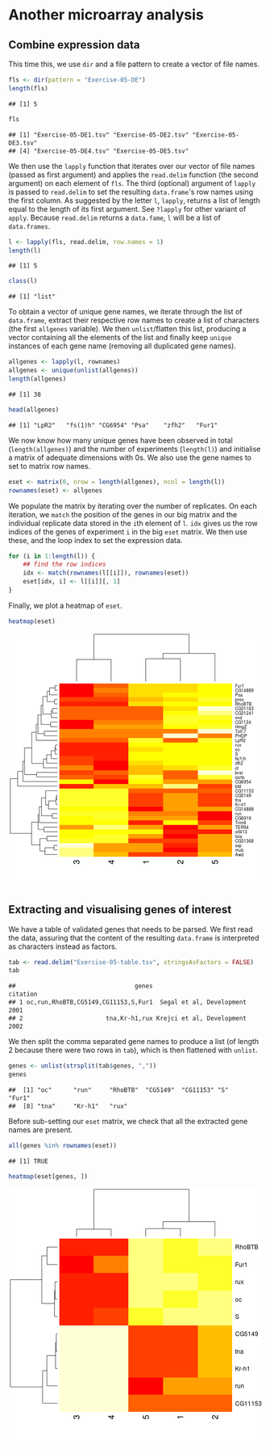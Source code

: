 # Another microarray analysis

## Combine expression data

This time this, we use `dir` and a file pattern to create a vector 
of file names.


```r
fls <- dir(pattern = "Exercise-05-DE")
length(fls)
```

```
## [1] 5
```

```r
fls
```

```
## [1] "Exercise-05-DE1.tsv" "Exercise-05-DE2.tsv" "Exercise-05-DE3.tsv"
## [4] "Exercise-05-DE4.tsv" "Exercise-05-DE5.tsv"
```


We then use the `lapply` function that iterates over our vector of file names 
(passed as first argument) and applies the `read.delim` function 
(the second argument) on each element of `fls`. The third (optional) argument of 
`lapply` is passed to `read.delim` to set the resulting `data.frame`'s row names
using the first column. As suggested by the letter `l`, `lapply`, returns 
a list of length equal to the length of its first argument. 
See `?lapply` for other variant of `apply`.
Because `read.delim` returns a `data.fame`, `l` will be a list of `data.frames`.


```r
l <- lapply(fls, read.delim, row.names = 1)
length(l)
```

```
## [1] 5
```

```r
class(l)
```

```
## [1] "list"
```


To obtain a vector of unique gene names, we iterate through the list 
of `data.frame`, extract their respective row names to create a list 
of characters (the first `allgenes` variable). We then `unlist`/flatten this list, 
producing a vector containing all the elements of the list and 
finally keep `unique` instances of each gene name (removing all duplicated gene names).



```r
allgenes <- lapply(l, rownames)
allgenes <- unique(unlist(allgenes))
length(allgenes)
```

```
## [1] 38
```

```r
head(allgenes)
```

```
## [1] "LpR2"   "fs(1)h" "CG6954" "Psa"    "zfh2"   "Fur1"
```


We now know how many unique genes have been observed in total 
(`length(allgenes)`) and the number of experiments (`length(l)`) 
and initialise a matrix of adequate dimensions with 0s. We also 
use the gene names to set to matrix row names.


```r
eset <- matrix(0, nrow = length(allgenes), ncol = length(l))
rownames(eset) <- allgenes
```


We populate the matrix by iterating over the number of replicates. 
On each iteration, we `match` the position of the genes in our big
matrix and the individual replicate data stored in the `i`th element of `l`. 
`idx` gives us the row indices of the genes of experiment `i` in the big `eset` 
matrix. We then use these, and the loop index to set the expression 
data.


```r
for (i in 1:length(l)) {
    ## find the row indices
    idx <- match(rownames(l[[i]]), rownames(eset))
    eset[idx, i] <- l[[i]][, 1]
}
```


Finally, we plot a heatmap of `eset`.


```r
heatmap(eset)
```

![plot of chunk heatmapesetex5](figure/heatmapesetex5.png) 


##  Extracting and visualising genes of interest  

We have a table of validated genes that needs to be parsed. 
We first read the data, assuring that the content of the 
resulting `data.frame` is interpreted as characters instead 
as factors.


```r
tab <- read.delim("Exercise-05-table.tsv", stringsAsFactors = FALSE)
tab
```

```
##                                 genes                       citation
## 1 oc,run,RhoBTB,CG5149,CG11153,S,Fur1  Segal et al, Development 2001
## 2                       tna,Kr-h1,rux Krejci et al, Development 2002
```


We then  split the comma separated gene names to produce a list 
(of length 2 because there were two rows in `tab`), which is then 
flattened with `unlist`.


```r
genes <- unlist(strsplit(tab$genes, ","))
genes
```

```
##  [1] "oc"      "run"     "RhoBTB"  "CG5149"  "CG11153" "S"       "Fur1"   
##  [8] "tna"     "Kr-h1"   "rux"
```

Before sub-setting our `eset` matrix, we check that all the extracted 
gene names are present.


```r
all(genes %in% rownames(eset))
```

```
## [1] TRUE
```


```r
heatmap(eset[genes, ])
```

![plot of chunk healmapvalgenes](figure/healmapvalgenes.png) 

